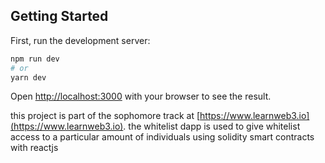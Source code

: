 ## Getting Started
First, run the development server:

```bash
npm run dev
# or
yarn dev
```

Open [http://localhost:3000](http://localhost:3000) with your browser to see the result.

this project is part of the sophomore track at [https://www.learnweb3.io](https://www.learnweb3.io).
the whitelist dapp is used to give whitelist access to a particular amount of individuals using solidity smart contracts with reactjs
